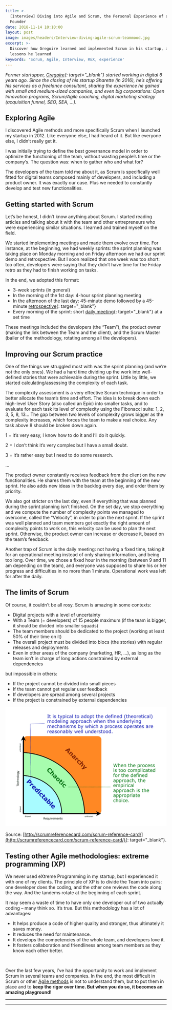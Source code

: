 ```yaml
---
title: >-
  [Interview] Diving into Agile and Scrum, the Personal Experience of a Startup
  Founder
date: 2018-11-14 10:10:00
layout: post
image: images/headers/Interview-diving-agile-scrum-teammood.jpg
excerpt: >-
  Discover how Gregoire learned and implemented Scrum in his startup, and the
  lessons he learned
keywords: 'Scrum, Agile, Interview, REX, experience'
---
```


*Former startupper, [Gregoire](https://www.linkedin.com/in/gregoiredepins/){: target="_blank"} started working in digital 6 years ago. Since the closing of his startup Sharette (in 2016), he’s offering his services as a freelance consultant, sharing the experience he gained with small and medium-sized companies, and even big corporations: Open Innovation programs, Scrum/Agile coaching, digital marketing strategy (acquisition funnel, SEO, SEA, …).*

## Exploring Agile

I discovered Agile methods and more specifically Scrum when I launched my startup in 2012. Like everyone else, I had heard of it. But like everyone else, I didn’t really get it.

I was initially trying to define the best governance model in order to optimize the functioning of the team, without wasting people’s time or the company’s. The question was: when to gather who and what for?&nbsp;

The developers of the team told me about it, as Scrum is specifically well fitted for digital teams composed mainly of developers, and including a product owner. It was exactly our case. Plus we needed to constantly develop and test new functionalities.

## Getting started with Scrum

Let’s be honest, I didn’t know anything about Scrum. I started reading articles and talking about it with the team and other entrepreneurs who were experiencing similar situations. I learned and trained myself on the field.

We started implementing meetings and made them evolve over time. For instance, at the beginning, we had weekly sprints: the sprint planning was taking place on Monday morning and on Friday afternoon we had our sprint demo and retrospective. But I soon realized that one week was too short: too often, developers were saying that they didn’t have time for the Friday retro as they had to finish working on tasks.

In the end, we adopted this format:

* 3-week sprints (in general)
* In the morning of the 1st day: 4-hour sprint planning meeting
* In the afternoon of the last day: 45-minute demo followed by a 45-minute [retrospective](https://blog.teammood.com/2018/02/07/a-simple-guide-to-run-agile-retrospectives.html){: target="_blank"}
* Every morning of the sprint: short [daily meeting](https://blog.teammood.com/2018/04/18/best-practices-to-run-effective-daily-standup-meetings.html){: target="_blank"} at a set time

These meetings included the developers (the “Team”), the product owner (making the link between the Team and the client), and the Scrum Master (bailer of the methodology, rotating among all the developers).

## Improving our Scrum practice

One of the things we struggled most with was the sprint planning (and we’re not the only ones). We had a hard time dividing up the work into well-defined stories that were achievable during the sprint. Little by little, we started calculating/assessing the complexity of each task.

The complexity assessment is a very effective Scrum technique in order to better allocate the team’s time and effort. The idea is to break down each high-level User Story (also called an Epic) into smaller tasks, and to evaluate for each task its level of complexity using the Fibonacci suite: 1, 2, 3, 5, 8, 13… The gap between two levels of complexity grows bigger as the complexity increases, which forces the team to make a real choice. Any task above 8 should be broken down again.

1 = it’s very easy, I know how to do it and I’ll do it quickly.

2 = I don’t think it’s very complex but I have a small doubt.

3 = it’s rather easy but I need to do some research.

…

The product owner constantly receives feedback from the client on the new functionalities. He shares them with the team at the beginning of the new sprint. He also adds new ideas in the backlog every day, and order them by priority.

We also got stricter on the last day, even if everything that was planned during the sprint planning isn’t finished. On the set day, we stop everything and we compute the number of complexity points we managed to overcome, called the “Velocity”, in order to plan the next sprint. If the sprint was well planned and team members got exactly the right amount of complexity points to work on, this velocity can be used to plan the next sprint. Otherwise, the product owner can increase or decrease it, based on the team’s feedback.

Another trap of Scrum is the daily meeting: not having a fixed time, taking it for an operational meeting instead of only sharing information, and being too long. Over time, we chose a fixed hour in the morning (between 9 and 11 am depending on the team), and everyone was supposed to share his or her progress and difficulties in no more than 1 minute. Operational work was left for after the daily.

## The limits of Scrum

Of course, it couldn’t be all rosy. Scrum is amazing in some contexts:

* Digital projects with a level of uncertainty
* With a Team (= developers) of 15 people maximum (if the team is bigger, it should be divided into smaller squads)
* The team members should be dedicated to the project (working at least 50% of their time on it)
* The overall project must be divided into blocs (the stories) with regular releases and deployments
* Even in other areas of the company (marketing, HR, …), as long as the team isn’t in charge of long actions constrained by external dependencies

but impossible in others:

* If the project cannot be divided into small pieces
* If the team cannot get regular user feedback
* If developers are spread among several projects
* If the project is constrained by external dependencies

![](/uploads/when-is-scrum-appropriate.png)

Source: [http://scrumreferencecard.com/scrum-reference-card/](http://scrumreferencecard.com/scrum-reference-card/){: target="_blank"}.

## Testing other Agile methodologies: extreme programming (XP)

We never used eXtreme Programming in my startup, but I experienced it with one of my clients. The principle of XP is to divide the Team into pairs: one developer does the coding, and the other one reviews the code along the way. And the tandems rotate at the beginning of each sprint.

It may seem a waste of time to have only one developer out of two actually coding – many think so. It’s true. But this methodology has a lot of advantages:

* It helps produce a code of higher quality and stronger, thus ultimately it saves money.
* It reduces the need for maintenance.
* It develops the competencies of the whole team, and developers love it.
* It fosters collaboration and friendliness among team members as they know each other better.

&nbsp;

Over the last few years, I’ve had the opportunity to work and implement Scrum in several teams and companies. In the end, the most difficult in Scrum or other [Agile methods](https://www.teammood.com/en/agile-retrospective-tools-ideas/) is not to understand them, but to put them in place and to **keep the rigor over time. But when you do so, it becomes an amazing playground\!**

<hr/>
<div class="wishpond-campaign" data-wishpond-id="2520447" data-wishpond-href="https://embedded.wishpondpages.com/lp/2520447/"></div>
<hr/>
